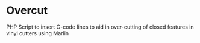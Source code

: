 # Overcut
PHP Script to insert G-code lines to aid in over-cutting of closed features in vinyl cutters using Marlin
